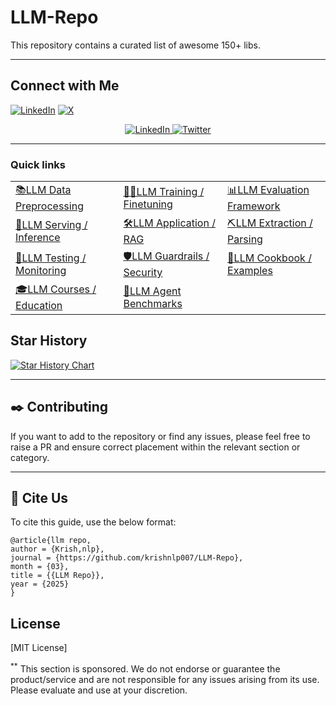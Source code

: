# LLM-Repo
This repository contains a curated list of awesome 150+ libs.

---
## Connect with Me
[![LinkedIn](https://custom-icon-badges.demolab.com/badge/Follow%20Kalyan%20KS-0A66C2?logo=linkedin-white&logoColor=fff)](https://www.linkedin.com/in/kalyanksnlp/)
[![X](https://img.shields.io/badge/Follow-KalyanKS%23000000.svg?logo=X&logoColor=white)](https://x.com/kalyan_kpl)

<p align="center">
  <a href="https://www.linkedin.com/in/kalyanksnlp/">
    <img src="https://img.shields.io/badge/-Follow%20Kalyan_KS-blue?logo=linkedin&style=flat-square" alt="LinkedIn">
  </a>
  <a href="https://x.com/kalyan_kpl">
    <img src="https://img.shields.io/twitter/follow/Kalyan_KS" alt="Twitter">
  </a>
</p>

<hr/>

### Quick links
||||
|---|---|---|
| [📚LLM Data Preprocessing](#llm-data-preprocessing) | [🏋️‍♂️LLM Training / Finetuning](#llm-training--finetuning) | [📊LLM Evaluation Framework](#llm-evaluation-framework) |
| [🚀LLM Serving / Inference](#llm-serving--inference) | [🛠️LLM Application / RAG](#llm-application--rag) | [⛏️LLM Extraction / Parsing](#llm-extraction--parsing) |
| [🧐LLM Testing / Monitoring](#llm-testing--monitoring) | [🛡️LLM Guardrails / Security](#llm-guardrails--security) | [🍳LLM Cookbook / Examples](#llm-cookbook--examples) |
| [🎓LLM Courses / Education](#llm-courses--education) | [🤖LLM Agent Benchmarks](#llm-agent-benchmarks) |


## Star History
[![Star History Chart](https://api.star-history.com/svg?repos=krishnlp007/LLM-Repo&type=Date)](https://star-history.com/#)

---

## :black_nib: Contributing

If you want to add to the repository or find any issues, please feel free to raise a PR and ensure correct placement within the relevant section or category.

---

## :pushpin: Cite Us

To cite this guide, use the below format:

```
@article{llm repo,
author = {Krish,nlp},
journal = {https://github.com/krishnlp007/LLM-Repo},
month = {03},
title = {{LLM Repo}},
year = {2025}
}
```

## License

[MIT License]



<sup>**</sup> This section is sponsored. We do not endorse or guarantee the product/service and are not responsible for any issues arising from its use. Please evaluate and use at your discretion.

